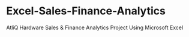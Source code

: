 # Excel-Sales-Finance-Analytics
AtliQ Hardware Sales &amp; Finance Analytics Project Using Microsoft Excel
